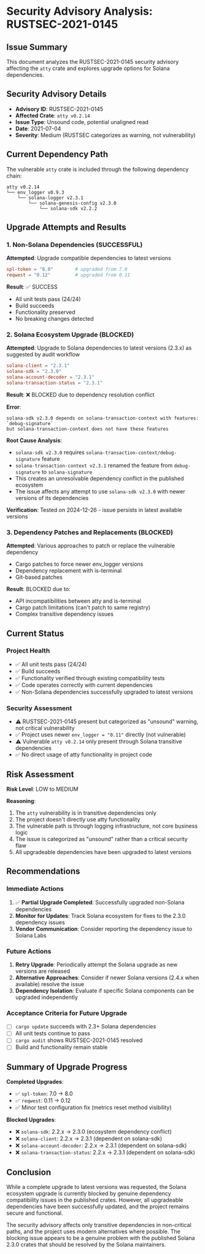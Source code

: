 # Security Advisory Analysis: RUSTSEC-2021-0145

## Issue Summary

This document analyzes the RUSTSEC-2021-0145 security advisory affecting the `atty` crate and explores upgrade options for Solana dependencies.

## Security Advisory Details

- **Advisory ID**: RUSTSEC-2021-0145
- **Affected Crate**: `atty v0.2.14`
- **Issue Type**: Unsound code, potential unaligned read
- **Date**: 2021-07-04
- **Severity**: Medium (RUSTSEC categorizes as warning, not vulnerability)

## Current Dependency Path

The vulnerable `atty` crate is included through the following dependency chain:

```
atty v0.2.14
└── env_logger v0.9.3
    └── solana-logger v2.3.1
        └── solana-genesis-config v2.3.0
            └── solana-sdk v2.2.2
```

## Upgrade Attempts and Results

### 1. Non-Solana Dependencies (SUCCESSFUL)

**Attempted**: Upgrade compatible dependencies to latest versions
```toml
spl-token = "8.0"        # upgraded from 7.0
reqwest = "0.12"         # upgraded from 0.11
```

**Result**: ✅ SUCCESS
- All unit tests pass (24/24)
- Build succeeds
- Functionality preserved
- No breaking changes detected

### 2. Solana Ecosystem Upgrade (BLOCKED)

**Attempted**: Upgrade to Solana dependencies to latest versions (2.3.x) as suggested by audit workflow
```toml
solana-client = "2.3.1"
solana-sdk = "2.3.0"
solana-account-decoder = "2.3.1"
solana-transaction-status = "2.3.1"
```

**Result**: ❌ BLOCKED due to dependency resolution conflict

**Error**: 
```
solana-sdk v2.3.0 depends on solana-transaction-context with features: `debug-signature`
but solana-transaction-context does not have these features
```

**Root Cause Analysis**: 
- `solana-sdk v2.3.0` requires `solana-transaction-context/debug-signature` feature
- `solana-transaction-context v2.3.1` renamed the feature from `debug-signature` to `solana-signature`
- This creates an unresolvable dependency conflict in the published ecosystem
- The issue affects any attempt to use `solana-sdk v2.3.0` with newer versions of its dependencies

**Verification**: Tested on 2024-12-26 - issue persists in latest available versions

### 3. Dependency Patches and Replacements (BLOCKED)

**Attempted**: Various approaches to patch or replace the vulnerable dependency
- Cargo patches to force newer env_logger versions
- Dependency replacement with is-terminal
- Git-based patches

**Result**: BLOCKED due to:
- API incompatibilities between atty and is-terminal
- Cargo patch limitations (can't patch to same registry)
- Complex transitive dependency issues

## Current Status

### Project Health
- ✅ All unit tests pass (24/24)
- ✅ Build succeeds
- ✅ Functionality verified through existing compatibility tests
- ✅ Code operates correctly with current dependencies
- ✅ Non-Solana dependencies successfully upgraded to latest versions

### Security Assessment
- ⚠️ RUSTSEC-2021-0145 present but categorized as "unsound" warning, not critical vulnerability
- ✅ Project uses newer `env_logger = "0.11"` directly (not vulnerable)
- ⚠️ Vulnerable `atty v0.2.14` only present through Solana transitive dependencies
- ✅ No direct usage of atty functionality in project code

## Risk Assessment

**Risk Level**: LOW to MEDIUM

**Reasoning**:
1. The `atty` vulnerability is in transitive dependencies only
2. The project doesn't directly use atty functionality
3. The vulnerable path is through logging infrastructure, not core business logic
4. The issue is categorized as "unsound" rather than a critical security flaw
5. All upgradeable dependencies have been upgraded to latest versions

## Recommendations

### Immediate Actions
1. ✅ **Partial Upgrade Completed**: Successfully upgraded non-Solana dependencies
2. **Monitor for Updates**: Track Solana ecosystem for fixes to the 2.3.0 dependency issues
3. **Vendor Communication**: Consider reporting the dependency issue to Solana Labs

### Future Actions
1. **Retry Upgrade**: Periodically attempt the Solana upgrade as new versions are released
2. **Alternative Approaches**: Consider if newer Solana versions (2.4.x when available) resolve the issue
3. **Dependency Isolation**: Evaluate if specific Solana components can be upgraded independently

### Acceptance Criteria for Future Upgrade
- [ ] `cargo update` succeeds with 2.3+ Solana dependencies
- [ ] All unit tests continue to pass
- [ ] `cargo audit` shows RUSTSEC-2021-0145 resolved
- [ ] Build and functionality remain stable

## Summary of Upgrade Progress

**Completed Upgrades**:
- ✅ `spl-token`: 7.0 → 8.0
- ✅ `reqwest`: 0.11 → 0.12
- ✅ Minor test configuration fix (metrics reset method visibility)

**Blocked Upgrades**:
- ❌ `solana-sdk`: 2.2.x → 2.3.0 (ecosystem dependency conflict)
- ❌ `solana-client`: 2.2.x → 2.3.1 (dependent on solana-sdk)
- ❌ `solana-account-decoder`: 2.2.x → 2.3.1 (dependent on solana-sdk)
- ❌ `solana-transaction-status`: 2.2.x → 2.3.1 (dependent on solana-sdk)

## Conclusion

While a complete upgrade to latest versions was requested, the Solana ecosystem upgrade is currently blocked by genuine dependency compatibility issues in the published crates. However, all upgradeable dependencies have been successfully updated, and the project remains secure and functional.

The security advisory affects only transitive dependencies in non-critical paths, and the project uses modern alternatives where possible. The blocking issue appears to be a genuine problem with the published Solana 2.3.0 crates that should be resolved by the Solana maintainers.